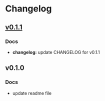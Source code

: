# Changelog


## [v0.1.1](/compare/v0.1.0...v0.1.1)

### Docs

* **changelog:** update CHANGELOG for v0.1.1


## v0.1.0

### Docs

* update readme file

